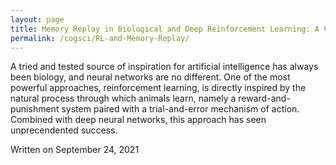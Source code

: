 ```yaml
---
layout: page
title: Memory Replay in Biological and Deep Reinforcement Learning: A Comparison
permalink: /cogsci/RL-and-Memory-Replay/
---
```


A tried and tested source of inspiration for artificial intelligence has always been biology, and neural networks are no different. One of the most powerful approaches, reinforcement learning, is directly inspired by the natural process through which animals learn, namely a reward-and-punishment system paired with a trial-and-error mechanism of action. Combined with deep neural networks, this approach has seen unprecendented success.

<div class="date">
    Written on September 24, 2021
  </div>
</article>
